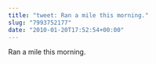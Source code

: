 ```yaml
---
title: "tweet: Ran a mile this morning."
slug: "7993752177"
date: "2010-01-20T17:52:54+00:00"
---
```

Ran a mile this morning.